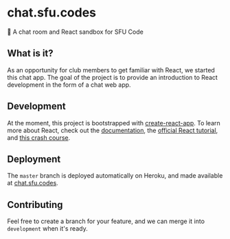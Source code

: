 # chat.sfu.codes

💬 A chat room and React sandbox for SFU Code

## What is it?

As an opportunity for club members to get familiar with React, we started this chat app. The goal of the project is to provide an introduction to React development in the form of a chat web app.

## Development

At the moment, this project is bootstrapped with [create-react-app](https://github.com/facebook/create-react-app). To learn more about React, check out the [documentation](https://reactjs.org/docs/getting-started.html), the [official React tutorial](https://reactjs.org/tutorial/tutorial.html), and [this crash course](https://www.youtube.com/watch?v=A71aqufiNtQ).

## Deployment

The `master` branch is deployed automatically on Heroku, and made available at [chat.sfu.codes](http://chat.sfu.codes).

## Contributing

Feel free to create a branch for your feature, and we can merge it into `development` when it's ready.
